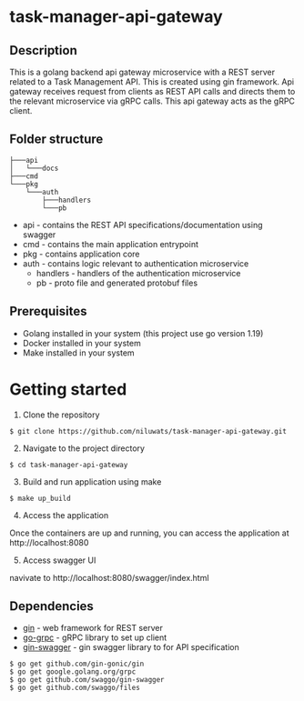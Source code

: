 # task-manager-api-gateway

## Description

This is a golang backend api gateway microservice with a REST server related to a Task Management API. This is created using gin framework. Api gateway receives request from clients as REST API calls and directs them to the relevant microservice via gRPC calls. This api gateway acts as the gRPC client. 

## Folder structure

```
├───api
│   └───docs
├───cmd
└───pkg
    └───auth
        ├───handlers
        └───pb
```

- api - contains the REST API specifications/documentation using swagger
- cmd - contains the main application entrypoint
- pkg - contains application core
 - auth - contains logic relevant to authentication microservice
    - handlers - handlers of the authentication microservice
    - pb - proto file and generated protobuf files

## Prerequisites
- Golang installed in your system (this project use go version 1.19)
- Docker installed in your system
- Make installed in your system

# Getting started

1. Clone the repository

```
$ git clone https://github.com/niluwats/task-manager-api-gateway.git
```

2. Navigate to the project directory

```
$ cd task-manager-api-gateway
```

3. Build and run application using make

```
$ make up_build
```

4. Access the application

Once the containers are up and running, you can access the application at http://localhost:8080

5. Access swagger UI

navivate to http://localhost:8080/swagger/index.html


## Dependencies
- [gin](https://github.com/gin-gonic/gin) - web framework for REST server
- [go-grpc](https://github.com/grpc/grpc-go) - gRPC library to set up client
- [gin-swagger](https://github.com/swaggo/gin-swagger) - gin swagger library to for API specification

```
$ go get github.com/gin-gonic/gin
$ go get google.golang.org/grpc
$ go get github.com/swaggo/gin-swagger
$ go get github.com/swaggo/files
```
